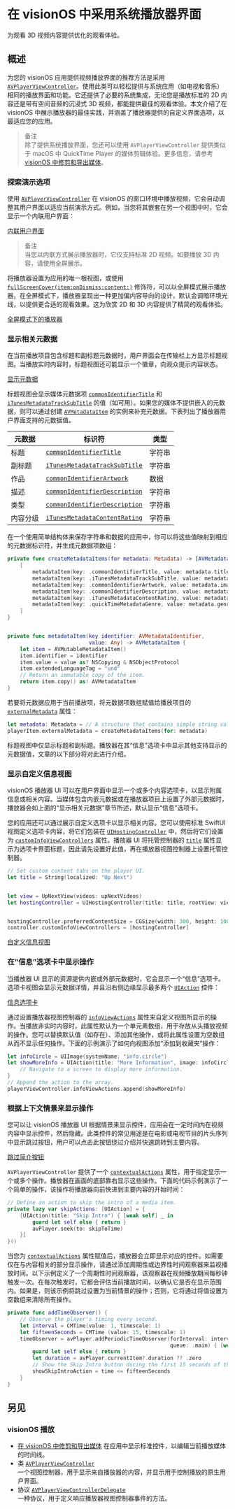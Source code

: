 # 在 visionOS 中采用系统播放器界面

为观看 3D 视频内容提供优化的观看体验。

## 概述

为您的 visionOS 应用提供视频播放界面的推荐方法是采用 [`AVPlayerViewController`](https://developer.apple.com/documentation/avkit/avplayerviewcontroller)。使用此类可以轻松提供与系统应用（如电视和音乐）相同的播放界面和功能。它还提供了必要的系统集成，无论您是播放标准的 2D 内容还是带有空间音频的沉浸式 3D 视频，都能提供最佳的观看体验。本文介绍了在 visionOS 中展示播放器的最佳实践，并涵盖了播放器提供的自定义界面选项，以最适应您的应用。

> 备注  
> 除了提供系统播放界面，您还可以使用 `AVPlayerViewController` 提供类似于 macOS 中 QuickTime Player 的媒体剪辑体验。更多信息，请参考 [visionOS 中修剪和导出媒体](https://developer.apple.com/documentation/avkit/trimming_and_exporting_media_in_visionos)。

### 探索演示选项

使用 [`AVPlayerViewController`](https://developer.apple.com/documentation/avkit/avplayerviewcontroller) 在 visionOS 的窗口环境中播放视频，它会自动调整其用户界面以适应当前演示方式。例如，当您将其嵌套在另一个视图中时，它会显示一个内联用户界面：

[内联用户界面](https://docs-assets.developer.apple.com/published/b40dac6540/rendered2x-1686261702.png)

> 备注  
> 当您以内联方式展示播放器时，它仅支持标准 2D 视频。如要播放 3D 内容，请使用全屏展示。

将播放器设置为应用的唯一根视图，或使用 [`fullScreenCover(item:onDismiss:content:)`](https://developer.apple.com/documentation/swiftui/view/fullscreencover(item:ondismiss:content:)) 修饰符，可以以全屏模式展示播放器。在全屏模式下，播放器呈现出一种更加偏内容导向的设计，默认会调暗环境光线，以提供更合适的观看效果。这为欣赏 2D 和 3D 内容提供了精简的观看体验。

[全屏模式下的播放器](https://docs-assets.developer.apple.com/published/c23a818f4b/rendered2x-1686273918.png)

### 显示相关元数据

在当前播放项目包含标题和副标题元数据时，用户界面会在传输栏上方显示标题视图。当播放实时内容时，标题视图还可能显示一个徽章，向观众提示内容状态。

[显示元数据](https://docs-assets.developer.apple.com/published/91be82aff6/rendered2x-1686273923.png)

标题视图会显示媒体元数据项 [`commonIdentifierTitle`](https://developer.apple.com/documentation/avfoundation/avmetadataidentifier/1390317-commonidentifiertitle) 和 [`iTunesMetadataTrackSubTitle`](https://developer.apple.com/documentation/avfoundation/avmetadataidentifier/1388161-itunesmetadatatracksubtitle) 的值（如可用）。如果您的媒体不提供嵌入的元数据，则可以通过创建 [`AVMetadataItem`](https://developer.apple.com/documentation/avfoundation/avmetadataitem) 的实例来补充元数据。下表列出了播放器用户界面支持的元数据值。

元数据 | 标识符 | 类型
----- | ----- | -----
标题 | [`commonIdentifierTitle`](https://developer.apple.com/documentation/avfoundation/avmetadataidentifier/1390317-commonidentifiertitle) | 字符串
副标题 | [`iTunesMetadataTrackSubTitle`](https://developer.apple.com/documentation/avfoundation/avmetadataidentifier/1388161-itunesmetadatatracksubtitle) | 字符串
作品 | [`commonIdentifierArtwork`](https://developer.apple.com/documentation/avfoundation/avmetadataidentifier/1386324-commonidentifierartwork) | 数据
描述 | [`commonIdentifierDescription`](https://developer.apple.com/documentation/avfoundation/avmetadataidentifier/1387531-commonidentifierdescription) | 字符串
类型 | [`commonIdentifierDescription`](https://developer.apple.com/documentation/avfoundation/avmetadataidentifier/1386754-quicktimemetadatagenre) | 字符串
内容分级 | [`iTunesMetadataContentRating`](https://developer.apple.com/documentation/avfoundation/avmetadataidentifier/1387949-itunesmetadatacontentrating) | 字符串

在一个使用简单结构体来保存字符串和数据的应用中，你可以将这些值映射到相应的元数据标识符，并生成元数据项数组：

```swift
private func createMetadataItems(for metadata: Metadata) -> [AVMetadataItem] {
    [
        metadataItem(key: .commonIdentifierTitle, value: metadata.title),
        metadataItem(key: .iTunesMetadataTrackSubTitle, value: metadata.subtitle),
        metadataItem(key: .commonIdentifierArtwork, value: metadata.imageData),
        metadataItem(key: .commonIdentifierDescription, value: metadata.description),
        metadataItem(key: .iTunesMetadataContentRating, value: metadata.rating),
        metadataItem(key: .quickTimeMetadataGenre, value: metadata.genre)
    ]
}


private func metadataItem(key identifier: AVMetadataIdentifier,
                          value: Any) -> AVMetadataItem {
    let item = AVMutableMetadataItem()
    item.identifier = identifier
    item.value = value as? NSCopying & NSObjectProtocol
    item.extendedLanguageTag = "und"
    // Return an immutable copy of the item.
    return item.copy() as! AVMetadataItem
}
```

若要将元数据应用于当前播放项，将元数据项数组赋值给播放项目的 [`externalMetadata`](https://developer.apple.com/documentation/avfoundation/avplayeritem/1627623-externalmetadata) 属性：

```swift
let metadata: Metadata = // A structure that contains simple string values.
playerItem.externalMetadata = createMetadataItems(for: metadata)
```

标题视图中仅显示标题和副标题。播放器在其“信息”选项卡中显示其他支持显示的元数据值，文章的以下部分将对此进行介绍。

### 显示自定义信息视图

visionOS 播放器 UI 可以在用户界面中显示一个或多个内容选项卡，以显示附属信息或相关内容。当媒体包含内嵌元数据或在播放器项目上设置了外部元数据时，播放器会如上面的“显示相关元数据”章节所述，默认显示“信息”选项卡。

您的应用还可以通过展示自定义选项卡以显示相关内容。您可以使用标准 SwiftUI 视图定义选项卡内容，将它们包装在 [`UIHostingController`](https://developer.apple.com/documentation/swiftui/uihostingcontroller) 中，然后将它们设置为 [`customInfoViewControllers`](https://developer.apple.com/documentation/avkit/avplayerviewcontroller/3750340-custominfoviewcontrollers) 属性。播放器 UI 将托管控制器的 [`title`](https://developer.apple.com/documentation/uikit/uiviewcontroller/1621364-title) 属性显示为选项卡界面标题，因此请先设置好此值，再在播放器视图控制器上设置托管控制器。

```swift
// Set custom content tabs on the player UI.
let title = String(localized: "Up Next")


let view = UpNextView(videos: upNextVideos)
let hostingController = UIHostingController(title: title, rootView: view)


hostingController.preferredContentSize = CGSize(width: 300, height: 100)
controller.customInfoViewControllers = [hostingController]
```

[自定义信息视图](https://docs-assets.developer.apple.com/published/b39e0771cf/rendered2x-1686273927.png)

### 在“信息”选项卡中显示操作

当播放器 UI 显示的资源提供内嵌或外部元数据时，它会显示一个“信息”选项卡。选项卡视图会显示元数据详情，并且沿右侧边缘显示最多两个 [`UIAction`](https://developer.apple.com/documentation/uikit/uiaction) 控件：

[信息选项卡](https://docs-assets.developer.apple.com/published/ef9bb34223/rendered2x-1686273910.png)

通过设置播放器视图控制器的 [`infoViewActions`](https://developer.apple.com/documentation/avkit/avplayerviewcontroller/3852972-infoviewactions) 属性来自定义视图所显示的操作。当播放非实时内容时，此属性默认为一个单元素数组，用于存放从头播放视频的操作。您可以替换默认值（如存在）、添加其他操作，或将此属性设置为空数组从而不显示任何操作。下面的示例演示了如何向视图添加“添加到收藏夹”操作：

```swift
let infoCircle = UIImage(systemName: "info.circle")
let showMoreInfo = UIAction(title: "More Information", image: infoCircle) { action in
    // Navigate to a screen to display more information.
}
// Append the action to the array.
playerViewController.infoViewActions.append(showMoreInfo)
```

### 根据上下文情景来显示操作

您可以让 visionOS 播放器 UI 根据情景来显示控件，应用会在一定时间内在视频内容中显示控件，然后隐藏。此类控件的常见用途是在电影或电视节目的片头序列中显示跳过按钮，用户可以点击此按钮绕过介绍并快速跳转到主要内容。

[跳过简介按钮](https://docs-assets.developer.apple.com/published/f081d9a9d1/rendered2x-1686273914.png)

`AVPlayerViewController` 提供了一个 [`contextualActions`](https://developer.apple.com/documentation/avkit/avplayerviewcontroller/3750339-contextualactions) 属性，用于指定显示一个或多个操作。播放器在画面的底部靠右显示这些操作。下面的代码示例演示了一个简单的操作，该操作将播放器向前快进到主要内容的开始时间：

```swift
// Define an action to skip the intro of a media item.
private lazy var skipActions: [UIAction] = {
    [UIAction(title: "Skip Intro") { [weak self] _ in
        guard let self else { return }
        avPlayer.seek(to: skipToTime)
    }]
}()
```

当您为 [`contextualActions`](https://developer.apple.com/documentation/avkit/avplayerviewcontroller/3750339-contextualactions) 属性赋值后，播放器会立即显示对应的控件。如需要仅在与内容相关的部分显示操作，请通过添加周期性或边界性时间观察器来监视播放时间。以下示例定义了一个周期性时间观察器，该观察器在视频播放期间每秒钟触发一次。在每次触发时，它都会评估当前播放时间，以确认它是否在显示范围内。如果是，则该示例将跳过设置为当前情景的操作；否则，它将通过将值设置为空数组来清除所有操作。

```swift
private func addTimeObserver() {
    // Observe the player's timing every second.
    let interval = CMTime(value: 1, timescale: 1)
    let fifteenSeconds = CMTime (value: 15, timescale: 1)
    timeObserver = avPlayer.addPeriodicTimeObserver(forInterval: interval,
                                                    queue: .main) { [weak self] time in
        guard let self else { return }
        let duration = avPlayer.currentItem?.duration ?? .zero
        // Show the Skip Intro button during the first 15 seconds of the content.
        showSkipIntroAction = time <= fifteenSeconds
    }
}
```

## 另见

### visionOS 播放

- [在 visionOS 中修剪和导出媒体](https://developer.apple.com/documentation/avkit/trimming_and_exporting_media_in_visionos)
在应用中显示标准控件，以编辑当前播放媒体的时间线。
- 类 [`AVPlayerViewController`](https://developer.apple.com/documentation/avkit/avplayerviewcontroller)  
一个视图控制器，用于显示来自播放器的内容，并显示用于控制播放的原生用户界面。
- 协议 [`AVPlayerViewControllerDelegate`](https://developer.apple.com/documentation/avkit/avplayerviewcontrollerdelegate)  
一种协议，用于定义响应播放器视图控制器事件的方法。

